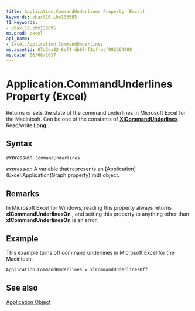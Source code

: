 ```yaml
---
title: Application.CommandUnderlines Property (Excel)
keywords: vbaxl10.chm133095
f1_keywords:
- vbaxl10.chm133095
ms.prod: excel
api_name:
- Excel.Application.CommandUnderlines
ms.assetid: 07d3ea82-6ef4-db6f-f3cf-bef992664408
ms.date: 06/08/2017
---
```



# Application.CommandUnderlines Property (Excel)

Returns or sets the state of the command underlines in Microsoft Excel for the Macintosh. Can be one of the constants of  **[XlCommandUnderlines](Excel.XlCommandUnderlines.md)** . Read/write **Long** .


## Syntax

 _expression_. `CommandUnderlines`

 _expression_ A variable that represents an [Application](Excel.Application(Graph property).md) object.


## Remarks

In Microsoft Excel for Windows, reading this property always returns  **xlCommandUnderlinesOn** , and setting this property to anything other than **xlCommandUnderlinesOn** is an error.


## Example

This example turns off command underlines in Microsoft Excel for the Macintosh.


```vb
Application.CommandUnderlines = xlCommandUnderlinesOff
```


## See also


[Application Object](Excel.Application(object).md)

